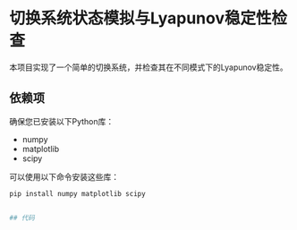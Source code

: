 # 切换系统状态模拟与Lyapunov稳定性检查  

本项目实现了一个简单的切换系统，并检查其在不同模式下的Lyapunov稳定性。  

## 依赖项  

确保您已安装以下Python库：  

- numpy  
- matplotlib  
- scipy  

可以使用以下命令安装这些库：  

```bash  
pip install numpy matplotlib scipy


## 代码

  
